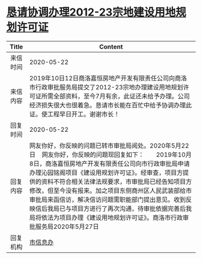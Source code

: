 # <a href="http://www.shangluo.gov.cn/zmhd/ldxxxx.jsp?urltype=leadermail.LeaderMailContentUrl&wbtreeid=1112&leadermailid=5889">恳请协调办理2012-23宗地建设用地规划许可证</a>
| Title |                                                                                                                                 Content                                                                                                                                  |
|:-----:|--------------------------------------------------------------------------------------------------------------------------------------------------------------------------------------------------------------------------------------------------------------------------|
| 来信时间  | 2020-05-22                                                                                                                                                                                                                                                               |
| 来信内容  | 2019年10日12日商洛嘉恒房地产开发有限责任公司向商洛市行政审批服务局提交了2012-23宗地办理建设用地规划许可证所需全部资料，至今7月有余，此证还未给予办理。公司经济损失很大也很着急。恳请市长能在百忙中给予协调办理此证。使工程早日开工。谢谢市长！                                                                                                                                          |
| 回复时间  | 2020-05-22                                                                                                                                                                                                                                                               |
| 回复内容  | 网友你好，你反映的问题已转市审批局阅处。2020年5月22日    网友你好，你反映的问题现回复如下：　　2019年10月8日，商洛嘉恒房地产开发有限责任公司向市行政审批局申请办理沁园铭阁项目《建设用规划许可证》。经审查，项目方提供的资料不符合相关法律法规要求，市审批局已经告知项目方修改，但至今没有报来。加之项目东侧商州区人民武装部给市审批局来函信访，解决信访问题需职能部门提出意见。收到反映信后我局已与项目方进行了再次沟通，待审批依据完善后我局将依法为项目办理《建设用地规划许可证》。商洛市行政审批服务局2020年5月27日 |
| 回复机构  | <a href="../../categories/agencies/市信息办.md">市信息办</a>                                                                                                                                                                                                                       |